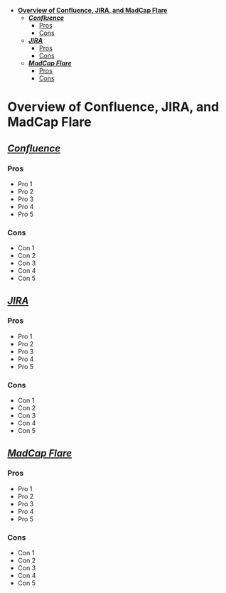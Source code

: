 - [**Overview of Confluence, JIRA, and MadCap Flare**](#overview-of-confluence-jira-and-madcap-flare)
  - [**_Confluence_**](#confluence)
    - [Pros](#pros)
    - [Cons](#cons)
  - [**_JIRA_**](#jira)
    - [Pros](#pros-1)
    - [Cons](#cons-1)
  - [**_MadCap Flare_**](#madcap-flare)
    - [Pros](#pros-2)
    - [Cons](#cons-2)

# **Overview of Confluence, JIRA, and MadCap Flare**
## [**_Confluence_**](https://www.atlassian.com/pl/software/confluence)
### Pros
* Pro 1
* Pro 2
* Pro 3
* Pro 4
* Pro 5
### Cons
* Con 1
* Con 2
* Con 3
* Con 4
* Con 5
## [**_JIRA_**](https://www.atlassian.com/pl/software/jira)
### Pros
* Pro 1
* Pro 2
* Pro 3
* Pro 4
* Pro 5
### Cons
* Con 1
* Con 2
* Con 3
* Con 4
* Con 5
## [**_MadCap Flare_**](https://www.madcapsoftware.com/products/flare/)
### Pros
* Pro 1
* Pro 2
* Pro 3
* Pro 4
* Pro 5
### Cons
* Con 1
* Con 2
* Con 3
* Con 4
* Con 5

